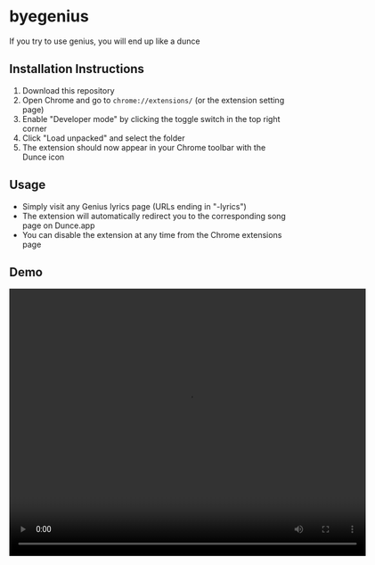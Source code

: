 # byegenius

If you try to use genius, you will end up like a dunce

## Installation Instructions

1. Download this repository
3. Open Chrome and go to `chrome://extensions/` (or the extension setting page)
4. Enable "Developer mode" by clicking the toggle switch in the top right corner
5. Click "Load unpacked" and select the folder
6. The extension should now appear in your Chrome toolbar with the Dunce icon

## Usage

- Simply visit any Genius lyrics page (URLs ending in "-lyrics")
- The extension will automatically redirect you to the corresponding song page on Dunce.app
- You can disable the extension at any time from the Chrome extensions page

## Demo

<video src="assets/display.mp4" width="640" height="480" controls>
  Your browser does not support the video tag.
</video>

